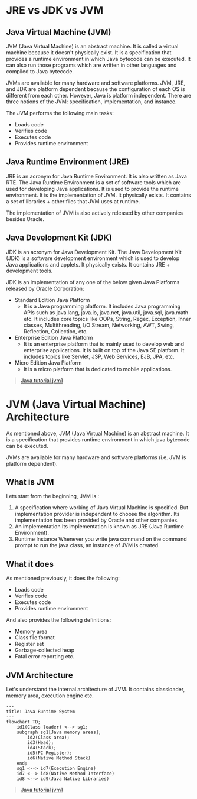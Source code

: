 # JRE vs JDK vs JVM

## Java Virtual Machine (JVM)

JVM (Java Virtual Machine) is an abstract machine. It is called a virtual machine because it doesn't physically exist. It is a specification that provides a runtime environment in which Java bytecode can be executed. It can also run those programs which are written in other languages and compiled to Java bytecode.

JVMs are available for many hardware and software platforms. JVM, JRE, and JDK are platform dependent because the configuration of each OS is different from each other. However, Java is platform independent. There are three notions of the JVM: specification, implementation, and instance.

The JVM performs the following main tasks:

- Loads code
- Verifies code
- Executes code
- Provides runtime environment



## Java Runtime Environment (JRE)

JRE is an acronym for Java Runtime Environment. It is also written as Java RTE. The Java Runtime Environment is a set of software tools which are used for developing Java applications. 
It is used to provide the runtime environment. 
It is the implementation of JVM. It physically exists. 
It contains a set of libraries + other files that JVM uses at runtime.

The implementation of JVM is also actively released by other companies besides Oracle.


## Java Development Kit (JDK)


JDK is an acronym for Java Development Kit. The Java Development Kit (JDK) is a software development environment which is used to develop Java applications and applets. It physically exists. It contains JRE + development tools.

JDK is an implementation of any one of the below given Java Platforms released by Oracle Corporation:

- Standard Edition Java Platform
    - It is a Java programming platform. It includes Java programming APIs such as java.lang, java.io, java.net, java.util, java.sql, java.math etc. It includes core topics like OOPs, String, Regex, Exception, Inner classes, Multithreading, I/O Stream, Networking, AWT, Swing, Reflection, Collection, etc.
- Enterprise Edition Java Platform
    - It is an enterprise platform that is mainly used to develop web and enterprise applications. It is built on top of the Java SE platform. It includes topics like Servlet, JSP, Web Services, EJB, JPA, etc.
- Micro Edition Java Platform
    - It is a micro platform that is dedicated to mobile applications.




>[Java tutorial jvm1](https://www.javatpoint.com/difference-between-jdk-jre-and-jvm)

# JVM (Java Virtual Machine) Architecture

As mentioned above, JVM (Java Virtual Machine) is an abstract machine. It is a specification that provides runtime environment in which java bytecode can be executed.

JVMs are available for many hardware and software platforms (i.e. JVM is platform dependent).

## What is JVM

Lets start from the beginning, JVM is :

1. A specification where working of Java Virtual Machine is specified. But implementation provider is independent to choose the algorithm. Its implementation has been provided by Oracle and other companies.
2. An implementation Its implementation is known as JRE (Java Runtime Environment).
3. Runtime Instance Whenever you write java command on the command prompt to run the java class, an instance of JVM is created.

## What it does 

As mentioned previously, it does the following:
- Loads code
- Verifies code
- Executes code
- Provides runtime environment

And also provides the following definitions:

- Memory area
- Class file format
- Register set
- Garbage-collected heap
- Fatal error reporting etc.


## JVM Architecture

Let's understand the internal architecture of JVM. It contains classloader, memory area, execution engine etc.

```mermaid
---
title: Java Runtime System
---
flowchart TD;
    id1(Class loader) <--> sg1;
    subgraph sg1[Java memory areas];
        id2(Class area);
        id3(Head);
        id4(Stack);
        id5(PC Register);
        id6(Native Method Stack)
    end;
    sg1 <--> id7(Execution Engine)
    id7 <--> id8(Native Method Interface)
    id8 <--> id9(Java Native Libraries)
```



>[Java tutorial jvm1](https://www.javatpoint.com/jvm-java-virtual-machine)